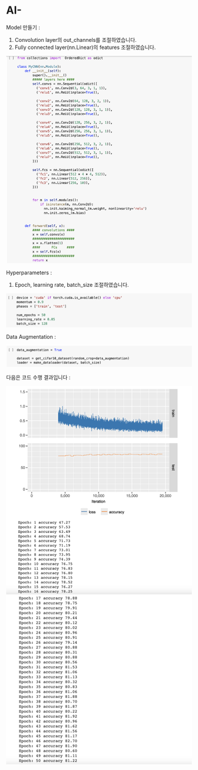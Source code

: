 # AI-

Model 만들기 : 
1. Convolution layer의 out_channels를 조절하였습니다.
2. Fully connected layer(nn.Linear)의 features 조절하였습니다.

![code_1](code_1.png)


Hyperparameters : 
1. Epoch, learning rate, batch_size 조절하였습니다.

![code_2](code_2.png)


Data Augmentation : 

![code_3](code_3.png)


다음은 코드 수행 결과입니다 :

![result_1](result_1.png)
![result_2](result_2.png)
